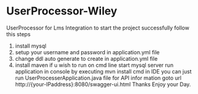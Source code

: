 # UserProcessor-Wiley
UserProcessor for Lms Integration
to start the project successfully follow this steps
  1. install mysql
  2. setup your username and password in application.yml file
  3. change ddl auto generate to create in application.yml file
  4. install maven if u wish to run on cmd line
start mysql server 
run application in console by executing mvn install cmd
in IDE you can just run UserProcesserApplication.java file
for API infor mation goto url 
http://{your-IPaddress}:8080/swagger-ui.html
Thanks Enjoy your Day.
